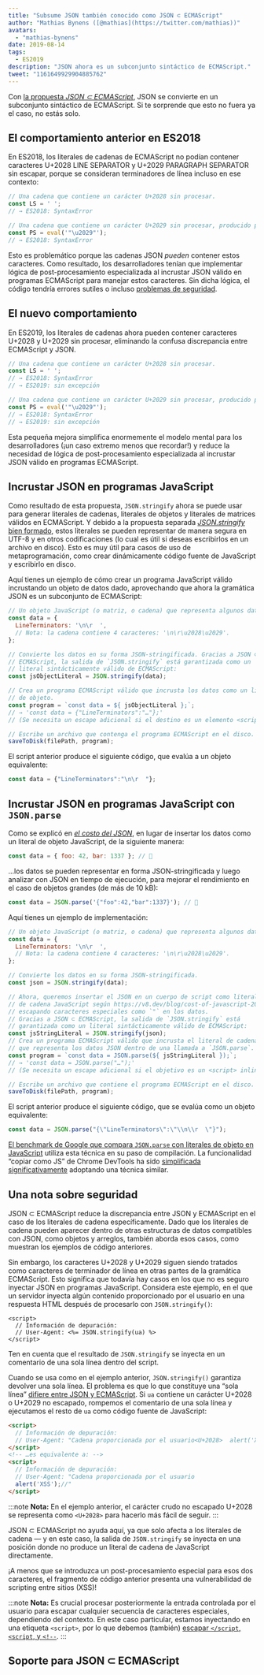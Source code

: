 ```yaml
---
title: "Subsume JSON también conocido como JSON ⊂ ECMAScript"
author: "Mathias Bynens ([@mathias](https://twitter.com/mathias))"
avatars: 
  - "mathias-bynens"
date: 2019-08-14
tags: 
  - ES2019
description: "JSON ahora es un subconjunto sintáctico de ECMAScript."
tweet: "1161649929904885762"
---
```

Con [la propuesta _JSON ⊂ ECMAScript_](https://github.com/tc39/proposal-json-superset), JSON se convierte en un subconjunto sintáctico de ECMAScript. Si te sorprende que esto no fuera ya el caso, no estás solo.

## El comportamiento anterior en ES2018

En ES2018, los literales de cadenas de ECMAScript no podían contener caracteres U+2028 LINE SEPARATOR y U+2029 PARAGRAPH SEPARATOR sin escapar, porque se consideran terminadores de línea incluso en ese contexto:

```js
// Una cadena que contiene un carácter U+2028 sin procesar.
const LS = ' ';
// → ES2018: SyntaxError

// Una cadena que contiene un carácter U+2029 sin procesar, producido por `eval`:
const PS = eval('"\u2029"');
// → ES2018: SyntaxError
```

Esto es problemático porque las cadenas JSON _pueden_ contener estos caracteres. Como resultado, los desarrolladores tenían que implementar lógica de post-procesamiento especializada al incrustar JSON válido en programas ECMAScript para manejar estos caracteres. Sin dicha lógica, el código tendría errores sutiles o incluso [problemas de seguridad](#security).

<!--truncate-->
## El nuevo comportamiento

En ES2019, los literales de cadenas ahora pueden contener caracteres U+2028 y U+2029 sin procesar, eliminando la confusa discrepancia entre ECMAScript y JSON.

```js
// Una cadena que contiene un carácter U+2028 sin procesar.
const LS = ' ';
// → ES2018: SyntaxError
// → ES2019: sin excepción

// Una cadena que contiene un carácter U+2029 sin procesar, producido por `eval`:
const PS = eval('"\u2029"');
// → ES2018: SyntaxError
// → ES2019: sin excepción
```

Esta pequeña mejora simplifica enormemente el modelo mental para los desarrolladores (¡un caso extremo menos que recordar!) y reduce la necesidad de lógica de post-procesamiento especializada al incrustar JSON válido en programas ECMAScript.

## Incrustar JSON en programas JavaScript

Como resultado de esta propuesta, `JSON.stringify` ahora se puede usar para generar literales de cadenas, literales de objetos y literales de matrices válidos en ECMAScript. Y debido a la propuesta separada [_JSON.stringify_ bien formado](/features/well-formed-json-stringify), estos literales se pueden representar de manera segura en UTF-8 y en otros codificaciones (lo cual es útil si deseas escribirlos en un archivo en disco). Esto es muy útil para casos de uso de metaprogramación, como crear dinámicamente código fuente de JavaScript y escribirlo en disco.

Aquí tienes un ejemplo de cómo crear un programa JavaScript válido incrustando un objeto de datos dado, aprovechando que ahora la gramática JSON es un subconjunto de ECMAScript:

```js
// Un objeto JavaScript (o matriz, o cadena) que representa algunos datos.
const data = {
  LineTerminators: '\n\r  ',
  // Nota: la cadena contiene 4 caracteres: '\n\r\u2028\u2029'.
};

// Convierte los datos en su forma JSON-stringificada. Gracias a JSON ⊂
// ECMAScript, la salida de `JSON.stringify` está garantizada como un
// literal sintácticamente válido de ECMAScript:
const jsObjectLiteral = JSON.stringify(data);

// Crea un programa ECMAScript válido que incrusta los datos como un literal
// de objeto.
const program = `const data = ${ jsObjectLiteral };`;
// → 'const data = {"LineTerminators":"…"};'
// (Se necesita un escape adicional si el destino es un elemento <script> inline.)

// Escribe un archivo que contenga el programa ECMAScript en el disco.
saveToDisk(filePath, program);
```

El script anterior produce el siguiente código, que evalúa a un objeto equivalente:

```js
const data = {"LineTerminators":"\n\r  "};
```

## Incrustar JSON en programas JavaScript con `JSON.parse`

Como se explicó en [_el costo del JSON_](/blog/cost-of-javascript-2019#json), en lugar de insertar los datos como un literal de objeto JavaScript, de la siguiente manera:

```js
const data = { foo: 42, bar: 1337 }; // 🐌
```

…los datos se pueden representar en forma JSON-stringificada y luego analizar con JSON en tiempo de ejecución, para mejorar el rendimiento en el caso de objetos grandes (de más de 10 kB):

```js
const data = JSON.parse('{"foo":42,"bar":1337}'); // 🚀
```

Aquí tienes un ejemplo de implementación:

```js
// Un objeto JavaScript (o matriz, o cadena) que representa algunos datos.
const data = {
  LineTerminators: '\n\r  ',
  // Nota: la cadena contiene 4 caracteres: '\n\r\u2028\u2029'.
};

// Convierte los datos en su forma JSON-stringificada.
const json = JSON.stringify(data);

// Ahora, queremos insertar el JSON en un cuerpo de script como literal
// de cadena JavaScript según https://v8.dev/blog/cost-of-javascript-2019#json,
// escapando caracteres especiales como `"` en los datos.
// Gracias a JSON ⊂ ECMAScript, la salida de `JSON.stringify` está
// garantizada como un literal sintácticamente válido de ECMAScript:
const jsStringLiteral = JSON.stringify(json);
// Crea un programa ECMAScript válido que incrusta el literal de cadena JavaScript
// que representa los datos JSON dentro de una llamada a `JSON.parse`.
const program = `const data = JSON.parse(${ jsStringLiteral });`;
// → 'const data = JSON.parse("…");'
// (Se necesita un escape adicional si el objetivo es un <script> inline.)

// Escribe un archivo que contiene el programa ECMAScript en el disco.
saveToDisk(filePath, program);
```

El script anterior produce el siguiente código, que se evalúa como un objeto equivalente:

```js
const data = JSON.parse("{\"LineTerminators\":\"\\n\\r  \"}");
```

[El benchmark de Google que compara `JSON.parse` con literales de objeto en JavaScript](https://github.com/GoogleChromeLabs/json-parse-benchmark) utiliza esta técnica en su paso de compilación. La funcionalidad “copiar como JS” de Chrome DevTools ha sido [simplificada significativamente](https://chromium-review.googlesource.com/c/chromium/src/+/1464719/9/third_party/blink/renderer/devtools/front_end/elements/DOMPath.js) adoptando una técnica similar.

## Una nota sobre seguridad

JSON ⊂ ECMAScript reduce la discrepancia entre JSON y ECMAScript en el caso de los literales de cadena específicamente. Dado que los literales de cadena pueden aparecer dentro de otras estructuras de datos compatibles con JSON, como objetos y arreglos, también aborda esos casos, como muestran los ejemplos de código anteriores.

Sin embargo, los caracteres U+2028 y U+2029 siguen siendo tratados como caracteres de terminador de línea en otras partes de la gramática ECMAScript. Esto significa que todavía hay casos en los que no es seguro inyectar JSON en programas JavaScript. Considera este ejemplo, en el que un servidor inyecta algún contenido proporcionado por el usuario en una respuesta HTML después de procesarlo con `JSON.stringify()`:

```ejs
<script>
  // Información de depuración:
  // User-Agent: <%= JSON.stringify(ua) %>
</script>
```

Ten en cuenta que el resultado de `JSON.stringify` se inyecta en un comentario de una sola línea dentro del script.

Cuando se usa como en el ejemplo anterior, `JSON.stringify()` garantiza devolver una sola línea. El problema es que lo que constituye una “sola línea” [difiere entre JSON y ECMAScript](https://speakerdeck.com/mathiasbynens/hacking-with-unicode?slide=136). Si `ua` contiene un carácter U+2028 o U+2029 no escapado, rompemos el comentario de una sola línea y ejecutamos el resto de `ua` como código fuente de JavaScript:

```html
<script>
  // Información de depuración:
  // User-Agent: "Cadena proporcionada por el usuario<U+2028>  alert('XSS');//"
</script>
<!-- …es equivalente a: -->
<script>
  // Información de depuración:
  // User-Agent: "Cadena proporcionada por el usuario
  alert('XSS');//"
</script>
```

:::note
**Nota:** En el ejemplo anterior, el carácter crudo no escapado U+2028 se representa como `<U+2028>` para hacerlo más fácil de seguir.
:::

JSON ⊂ ECMAScript no ayuda aquí, ya que solo afecta a los literales de cadena — y en este caso, la salida de `JSON.stringify` se inyecta en una posición donde no produce un literal de cadena de JavaScript directamente.

¡A menos que se introduzca un post-procesamiento especial para esos dos caracteres, el fragmento de código anterior presenta una vulnerabilidad de scripting entre sitios (XSS)!

:::note
**Nota:** Es crucial procesar posteriormente la entrada controlada por el usuario para escapar cualquier secuencia de caracteres especiales, dependiendo del contexto. En este caso particular, estamos inyectando en una etiqueta `<script>`, por lo que debemos (también) [escapar `</script`, `<script`, y `<!-​-`](https://mathiasbynens.be/notes/etago#recommendations).
:::

## Soporte para JSON ⊂ ECMAScript

<feature-support chrome="66 /blog/v8-release-66#json-ecmascript"
                 firefox="yes"
                 safari="yes"
                 nodejs="10"
                 babel="yes https://github.com/babel/babel/tree/master/packages/babel-plugin-proposal-json-strings"></feature-support>
